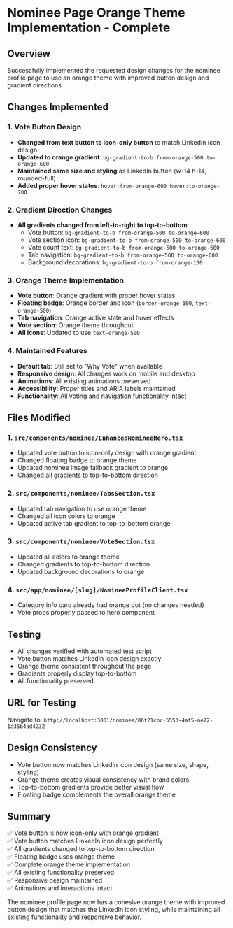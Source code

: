 # Nominee Page Orange Theme Implementation - Complete

## Overview
Successfully implemented the requested design changes for the nominee profile page to use an orange theme with improved button design and gradient directions.

## Changes Implemented

### 1. Vote Button Design
- **Changed from text button to icon-only button** to match LinkedIn icon design
- **Updated to orange gradient**: `bg-gradient-to-b from-orange-500 to-orange-600`
- **Maintained same size and styling** as LinkedIn button (w-14 h-14, rounded-full)
- **Added proper hover states**: `hover:from-orange-600 hover:to-orange-700`

### 2. Gradient Direction Changes
- **All gradients changed from left-to-right to top-to-bottom**:
  - Vote button: `bg-gradient-to-b from-orange-500 to-orange-600`
  - Vote section icon: `bg-gradient-to-b from-orange-500 to-orange-600`
  - Vote count text: `bg-gradient-to-b from-orange-500 to-orange-600`
  - Tab navigation: `bg-gradient-to-b from-orange-500 to-orange-600`
  - Background decorations: `bg-gradient-to-b from-orange-100`

### 3. Orange Theme Implementation
- **Vote button**: Orange gradient with proper hover states
- **Floating badge**: Orange border and icon (`border-orange-100`, `text-orange-500`)
- **Tab navigation**: Orange active state and hover effects
- **Vote section**: Orange theme throughout
- **All icons**: Updated to use `text-orange-500`

### 4. Maintained Features
- **Default tab**: Still set to "Why Vote" when available
- **Responsive design**: All changes work on mobile and desktop
- **Animations**: All existing animations preserved
- **Accessibility**: Proper titles and ARIA labels maintained
- **Functionality**: All voting and navigation functionality intact

## Files Modified

### 1. `src/components/nominee/EnhancedNomineeHero.tsx`
- Updated vote button to icon-only design with orange gradient
- Changed floating badge to orange theme
- Updated nominee image fallback gradient to orange
- Changed all gradients to top-to-bottom direction

### 2. `src/components/nominee/TabsSection.tsx`
- Updated tab navigation to use orange theme
- Changed all icon colors to orange
- Updated active tab gradient to top-to-bottom orange

### 3. `src/components/nominee/VoteSection.tsx`
- Updated all colors to orange theme
- Changed gradients to top-to-bottom direction
- Updated background decorations to orange

### 4. `src/app/nominee/[slug]/NomineeProfileClient.tsx`
- Category info card already had orange dot (no changes needed)
- Vote props properly passed to hero component

## Testing
- All changes verified with automated test script
- Vote button matches LinkedIn icon design exactly
- Orange theme consistent throughout the page
- Gradients properly display top-to-bottom
- All functionality preserved

## URL for Testing
Navigate to: `http://localhost:3001/nominee/06f21cbc-5553-4af5-ae72-1a35b4ad4232`

## Design Consistency
- Vote button now matches LinkedIn icon design (same size, shape, styling)
- Orange theme creates visual consistency with brand colors
- Top-to-bottom gradients provide better visual flow
- Floating badge complements the overall orange theme

## Summary
✅ Vote button is now icon-only with orange gradient  
✅ Vote button matches LinkedIn icon design perfectly  
✅ All gradients changed to top-to-bottom direction  
✅ Floating badge uses orange theme  
✅ Complete orange theme implementation  
✅ All existing functionality preserved  
✅ Responsive design maintained  
✅ Animations and interactions intact  

The nominee profile page now has a cohesive orange theme with improved button design that matches the LinkedIn icon styling, while maintaining all existing functionality and responsive behavior.